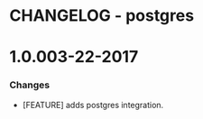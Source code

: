 # CHANGELOG - postgres

1.0.003-22-2017
==================

### Changes

* [FEATURE] adds postgres integration.
